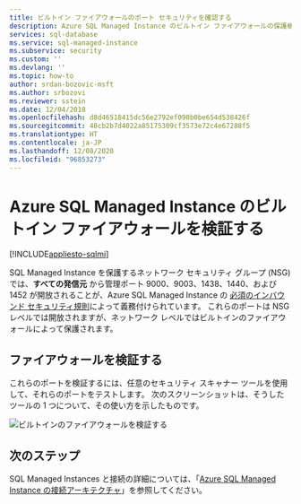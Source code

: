 ```yaml
---
title: ビルトイン ファイアウォールのポート セキュリティを確認する
description: Azure SQL Managed Instance のビルトイン ファイアウォールの保護機能を検証する方法について説明します。
services: sql-database
ms.service: sql-managed-instance
ms.subservice: security
ms.custom: ''
ms.devlang: ''
ms.topic: how-to
author: srdan-bozovic-msft
ms.author: srbozovi
ms.reviewer: sstein
ms.date: 12/04/2018
ms.openlocfilehash: d8d46518415dc56e2792ef090b0be654d538426f
ms.sourcegitcommit: 48cb2b7d4022a85175309cf3573e72c4e67288f5
ms.translationtype: HT
ms.contentlocale: ja-JP
ms.lasthandoff: 12/08/2020
ms.locfileid: "96853273"
---
```

# <a name="verify-the-azure-sql-managed-instance-built-in-firewall"></a>Azure SQL Managed Instance のビルトイン ファイアウォールを検証する
[!INCLUDE[appliesto-sqlmi](../includes/appliesto-sqlmi.md)]

SQL Managed Instance を保護するネットワーク セキュリティ グループ (NSG) では、**すべての発信元** から管理ポート 9000、9003、1438、1440、および 1452 が開放されることが、Azure SQL Managed Instance の [必須のインバウンド セキュリティ規則](connectivity-architecture-overview.md#mandatory-inbound-security-rules-with-service-aided-subnet-configuration)によって義務付けられています。 これらのポートは NSG レベルでは開放されますが、ネットワーク レベルではビルトインのファイアウォールによって保護されます。

## <a name="verify-firewall"></a>ファイアウォールを検証する

これらのポートを検証するには、任意のセキュリティ スキャナー ツールを使用して、それらのポートをテストします。 次のスクリーンショットは、そうしたツールの 1 つについて、その使い方を示したものです。

![ビルトインのファイアウォールを検証する](./media/management-endpoint-verify-built-in-firewall/03_verify_firewall.png)

## <a name="next-steps"></a>次のステップ

SQL Managed Instances と接続の詳細については、「[Azure SQL Managed Instance の接続アーキテクチャ](connectivity-architecture-overview.md)」を参照してください。
